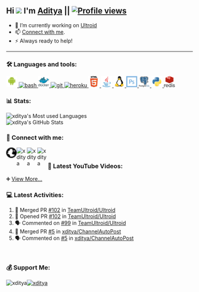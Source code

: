 ## Hi <img src="https://raw.githubusercontent.com/MartinHeinz/MartinHeinz/master/wave.gif" width="25px"> I'm [Aditya](https://xditya.me) || [![Profile views](https://komarev.com/ghpvc/?username=xditya&label=Profile%20views)](https://github.com/xditya)

- 💫 I’m currently working on [Ultroid](https://github.com/TeamUltroid)
- 📫 [Connect with me](#-connect-with-me).
- ⚡ Always ready to help!
---

### 🛠️ Languages and tools:
<p align="left"> <a href="https://developer.android.com" target="_blank"> <img src="https://raw.githubusercontent.com/devicons/devicon/master/icons/android/android-original-wordmark.svg" alt="android" width="30" height="30"/> </a> <a href="https://www.gnu.org/software/bash/" target="_blank"> <img src="https://www.vectorlogo.zone/logos/gnu_bash/gnu_bash-icon.svg" alt="bash" width="30" height="30"/> </a> <a href="https://www.docker.com/" target="_blank"> <img src="https://raw.githubusercontent.com/devicons/devicon/master/icons/docker/docker-original-wordmark.svg" alt="docker" width="30" height="30"/> </a> <a href="https://git-scm.com/" target="_blank"> <img src="https://www.vectorlogo.zone/logos/git-scm/git-scm-icon.svg" alt="git" width="30" height="30"/> </a> <a href="https://heroku.com" target="_blank"> <img src="https://www.vectorlogo.zone/logos/heroku/heroku-icon.svg" alt="heroku" width="30" height="30"/> </a> <a href="https://www.w3.org/html/" target="_blank"> <img src="https://raw.githubusercontent.com/devicons/devicon/master/icons/html5/html5-original-wordmark.svg" alt="html5" width="30" height="30"/> </a> <a href="https://www.java.com" target="_blank"> <img src="https://raw.githubusercontent.com/devicons/devicon/master/icons/java/java-original.svg" alt="java" width="30" height="30"/> </a> <a href="https://www.linux.org/" target="_blank"> <img src="https://raw.githubusercontent.com/devicons/devicon/master/icons/linux/linux-original.svg" alt="linux" width="30" height="30"/> </a> <a href="https://www.photoshop.com/en" target="_blank"> <img src="https://raw.githubusercontent.com/devicons/devicon/master/icons/photoshop/photoshop-line.svg" alt="photoshop" width="30" height="30"/> </a> <a href="https://www.postgresql.org" target="_blank"> <img src="https://raw.githubusercontent.com/devicons/devicon/master/icons/postgresql/postgresql-original-wordmark.svg" alt="postgresql" width="30" height="30"/> </a> <a href="https://www.python.org" target="_blank"> <img src="https://raw.githubusercontent.com/devicons/devicon/master/icons/python/python-original.svg" alt="python" width="30" height="30"/> </a> <a href="https://redis.io" target="_blank"> <img src="https://raw.githubusercontent.com/devicons/devicon/master/icons/redis/redis-original-wordmark.svg" alt="redis" width="30" height="30"/> </a> </p>

### 📊 Stats:

<img align="left" alt="xditya's Most used Languages" src="https://github-readme-stats.vercel.app/api?username=xditya&show_icons=true&include_all_commits=true&theme=tokyonight&cache_seconds=86400t" />
</br>
<img align="centre" alt="xditya's GitHub Stats" src="https://github-readme-stats.vercel.app/api/top-langs?username=xditya&show_icons=true&theme=tokyonight&locale=en&layout=compact" />

### 🔗 Connect with me:

<a href="https://xditya.me"><img align="left" alt="https://xditya.me" width="28px" src="https://raw.githubusercontent.com/iconic/open-iconic/master/svg/globe.svg" /></a> 
<a href="https://youtube.com/xditya"><img align="left" alt="xditya" width="28px" src="https://cdn.jsdelivr.net/npm/simple-icons@v3/icons/youtube.svg" /></a> 
<a href="https://telegram.dog/xditya"><img align="left" alt="xditya" width="28px" src="https://cdn.jsdelivr.net/npm/simple-icons@v3/icons/telegram.svg" /></a> 
<a href="https://twitter.com/its_xditya"><img align="left" alt="xditya" width="28px" src="https://cdn.jsdelivr.net/npm/simple-icons@v3/icons/twitter.svg" /></a> 
</br>

### 🎥 Latest YouTube Videos:
<!-- YouTube:START -->
<!-- YouTube:END -->

➕ [View More...](https://youtube.com/xditya)

### 💻 Latest Activities:
<!--START_SECTION:activity-->
1. 🎉 Merged PR [#102](https://github.com/TeamUltroid/Ultroid/pull/102) in [TeamUltroid/Ultroid](https://github.com/TeamUltroid/Ultroid)
2. 💪 Opened PR [#102](https://github.com/TeamUltroid/Ultroid/pull/102) in [TeamUltroid/Ultroid](https://github.com/TeamUltroid/Ultroid)
3. 🗣 Commented on [#99](https://github.com/TeamUltroid/Ultroid/issues/99) in [TeamUltroid/Ultroid](https://github.com/TeamUltroid/Ultroid)
4. 🎉 Merged PR [#5](https://github.com/xditya/ChannelAutoPost/pull/5) in [xditya/ChannelAutoPost](https://github.com/xditya/ChannelAutoPost)
5. 🗣 Commented on [#5](https://github.com/xditya/ChannelAutoPost/issues/5) in [xditya/ChannelAutoPost](https://github.com/xditya/ChannelAutoPost)
<!--END_SECTION:activity-->

</br>

### 💰 Support Me:
<a href="https://ko-fi.com/xditya"><img height="30" style="border:0px;height:30px;" align="left" alt="xditya" src="https://az743702.vo.msecnd.net/cdn/kofi3.png?v=0" /></a> 

<a href="https://www.paypal.me/xditya7"><img height="30" style="border:0px;height:30px;" align="centre" alt="xditya" src="https://cdn.rawgit.com/twolfson/paypal-github-button/1.0.0/dist/button.svg" /></a>
</br>
